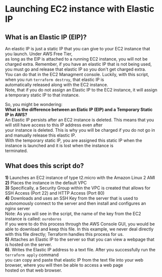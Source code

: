 # Launching EC2 instance with Elastic IP
## What is an Elastic IP (EIP)?
An elastic IP is just a static IP that you can give to your EC2 instance that you launch. Under AWS Free Tier, <br/>
as long as the EIP is attached to a running EC2 instance, you will not be charged extra. 
Remember, if you have an elastic IP that is not being used, you must go and release that elastic IP so you don't get charged extra. <br />
You can do that in the EC2 Managment console. Luckily, with this script, when you run ```terraform destroy```, that elastic IP is <br />
automatically released along with the EC2 instance.<br />
Note, that if you do not assign an Elastic IP to the EC2 instance, it will assign a temporary static IP to that instance.<br />

So, you might be wondering: <br />
**What is the difference between an Elatic IP (EIP) and a Temporary Static IP in AWS?**<br />
An Elastic IP persists after an EC2 instance is deleted. This means that you will still have access to this IP address even after<br/>
your instance is deleted. This is why you will be charged if you do not go in and manually release this elastic IP. <br />
With the temporary static IP, you are assigned this static IP when the instance is launched and it is lost when the instance is <br />
terminated.

## What does this script do?
**1)** Launches an EC2 instance of type t2.micro with the Amazon Linux 2 AMI<br />
**2)** Places the instance in the default VPC<br />
**3)** Specifically, a Security Group within the VPC is created that allows for SSH Access (Port 22) and HTTP Access (Port 80)<br />
**4)** Downloads and uses an SSH Key from the server that is used to autonomously connect to the server and  then install and configures an nginx server<br />
Note: As you will see in the script, the name of the key from the EC2 instance is called: ```ouroboros```<br/>
If you were to do this process through the AWS Console GUI, you would be able to download and keep this file. In this example, we never deal directly <br/> 
with this file directly; Terraform handles this process for us.<br/> 
**5)** Attaches an Elastic IP to the server so that you can view a webpage that is hosted on the server.<br />
**6)**. Writes the Elastic IP address to a text file. After you successfully run the ```terraform apply``` command <br />
you can copy and paste that elastic IP from the text file into your web browser, where you will then be able to access a web page <br />
hosted on that web browser.
